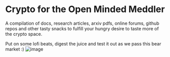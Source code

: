# Crypto for the Open Minded Meddler 
A compilation of docs, research articles, arxiv pdfs, online forums, github repos and other tasty snacks to fulfill your hungry desire to taste more of the crypto space. 

Put on some lofi beats, digest the juice and test it out as we pass this bear market :) 
![image](https://user-images.githubusercontent.com/75656036/126269311-b839977f-c00e-44ab-b71b-61a0b6781f63.png)
